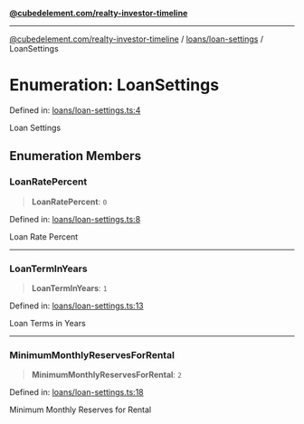 [**@cubedelement.com/realty-investor-timeline**](../../../index.md)

---

[@cubedelement.com/realty-investor-timeline](../../../modules.md) / [loans/loan-settings](../index.md) / LoanSettings

# Enumeration: LoanSettings

Defined in: [loans/loan-settings.ts:4](https://github.com/kvernon/realty-investor-timeline/blob/806c805529d356deb12c125749ddea89a26850dd/src/loans/loan-settings.ts#L4)

Loan Settings

## Enumeration Members

### LoanRatePercent

> **LoanRatePercent**: `0`

Defined in: [loans/loan-settings.ts:8](https://github.com/kvernon/realty-investor-timeline/blob/806c805529d356deb12c125749ddea89a26850dd/src/loans/loan-settings.ts#L8)

Loan Rate Percent

---

### LoanTermInYears

> **LoanTermInYears**: `1`

Defined in: [loans/loan-settings.ts:13](https://github.com/kvernon/realty-investor-timeline/blob/806c805529d356deb12c125749ddea89a26850dd/src/loans/loan-settings.ts#L13)

Loan Terms in Years

---

### MinimumMonthlyReservesForRental

> **MinimumMonthlyReservesForRental**: `2`

Defined in: [loans/loan-settings.ts:18](https://github.com/kvernon/realty-investor-timeline/blob/806c805529d356deb12c125749ddea89a26850dd/src/loans/loan-settings.ts#L18)

Minimum Monthly Reserves for Rental
